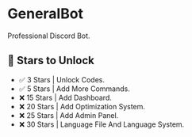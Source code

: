 # GeneralBot
Professional Discord Bot.



## 🌟 Stars to Unlock

- ✅ 3 Stars | Unlock Codes.
- ✅ 5 Stars | Add More Commands.
- ❌ 15 Stars | Add Dashboard.
- ❌ 20 Stars | Add Optimization System.
- ❌ 25 Stars | Add Admin Panel.
- ❌ 30 Stars | Language File And Language System.
